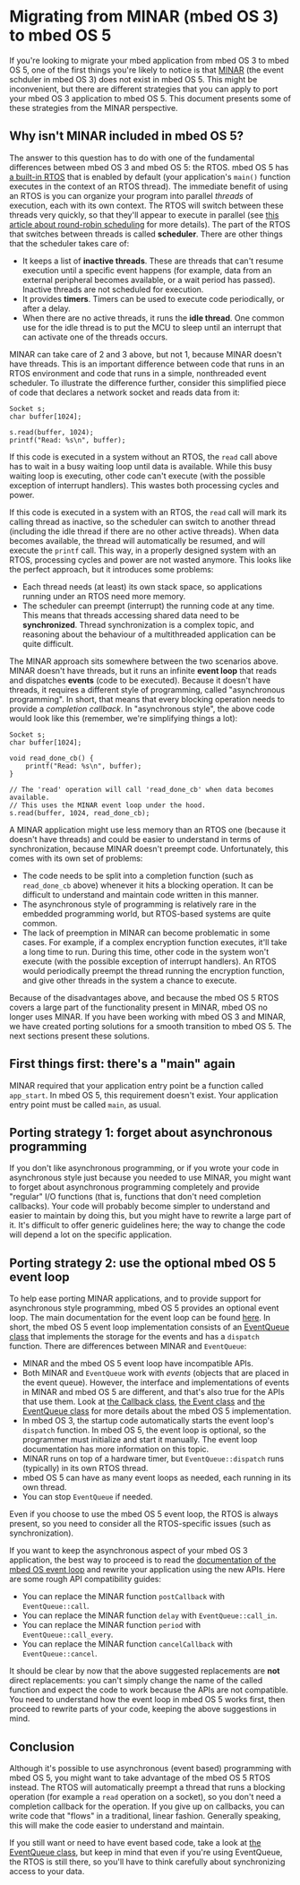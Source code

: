 # Migrating from MINAR (mbed OS 3) to mbed OS 5

If you're looking to migrate your mbed application from mbed OS 3 to mbed OS 5, one of the first things you're likely to notice is that [MINAR](https://github.com/ARMmbed/minar) (the event schduler in mbed OS 3) does not exist in mbed OS 5. This might be inconvenient, but there are different strategies that you can apply to port your mbed OS 3 application to mbed OS 5. This document presents some of these strategies from the MINAR perspective.

## Why isn't MINAR included in mbed OS 5?

The answer to this question has to do with one of the fundamental differences between mbed OS 3 and mbed OS 5: the RTOS. mbed OS 5 has [a built-in RTOS](https://github.com/ARMmbed/mbed-os/tree/master/rtos) that is enabled by default (your application's `main()` function executes in the context of an RTOS thread). The immediate benefit of using an RTOS is you can organize your program into parallel *threads* of execution, each with its own context. The RTOS will switch between these threads very quickly, so that they'll appear to execute in parallel (see [this article about round-robin scheduling](http://www.keil.com/support/man/docs/rlarm/rlarm_ar_rrobmt.htm) for more details). The part of the RTOS that switches between threads is called **scheduler**. There are other things that the scheduler takes care of:

- It keeps a list of **inactive threads**. These are threads that can't resume execution until a specific event happens (for example, data from an external peripheral becomes available, or a wait period has passed). Inactive threads are not scheduled for execution.
- It provides **timers**. Timers can be used to execute code periodically, or after a delay.
- When there are no active threads, it runs the **idle thread**. One common use for the idle thread is to put the MCU to sleep until an interrupt that can activate one of the threads occurs.

MINAR can take care of 2 and 3 above, but not 1, because MINAR doesn't have threads. This is an important difference between code that runs in an RTOS environment and code that runs in a simple, nonthreaded event scheduler. To illustrate the difference further, consider this simplified piece of code that declares a network socket and reads data from it:

```
Socket s;
char buffer[1024];

s.read(buffer, 1024);
printf("Read: %s\n", buffer);
```

If this code is executed in a system without an RTOS, the `read` call above has to wait in a busy waiting loop until data is available. While this busy waiting loop is executing, other code can't execute (with the possible exception of interrupt handlers). This wastes both processing cycles and power.

If this code is executed in a system with an RTOS, the `read` call will mark its calling thread as inactive, so the scheduler can switch to another thread (including the idle thread if there are no other active threads). When data becomes available, the thread will automatically be resumed, and will execute the `printf` call. This way, in a properly designed system with an RTOS, processing cycles and power are not wasted anymore. This looks like the perfect approach, but it introduces some problems:

- Each thread needs (at least) its own stack space, so applications running under an RTOS need more memory.
- The scheduler can preempt (interrupt) the running code at any time. This means that threads accessing shared data need to be **synchronized**. Thread synchronization is a complex topic, and reasoning about the behaviour of a multithreaded application can be quite difficult.

The MINAR approach sits somewhere between the two scenarios above. MINAR doesn't have threads, but it runs an infinite **event loop** that reads and dispatches **events** (code to be executed). Because it doesn't have threads, it requires a different style of programming, called "asynchronous programming". In short, that means that every blocking operation needs to provide a *completion callback*. In "asynchronous style", the above code would look like this (remember, we're simplifying things a lot):

```
Socket s;
char buffer[1024];

void read_done_cb() {
    printf("Read: %s\n", buffer);
}

// The 'read' operation will call 'read_done_cb' when data becomes available.
// This uses the MINAR event loop under the hood.
s.read(buffer, 1024, read_done_cb);
```

A MINAR application might use less memory than an RTOS one (because it doesn't have threads) and could be easier to understand in terms of synchronization, because MINAR doesn't preempt code. Unfortunately, this comes with its own set of problems:

- The code needs to be split into a completion function (such as `read_done_cb` above) whenever it hits a blocking operation. It can be difficult to understand and maintain code written in this manner.
- The asynchronous style of programming is relatively rare in the embedded programming world, but RTOS-based systems are quite common.
- The lack of preemption in MINAR can become problematic in some cases. For example, if a complex encryption function executes, it'll take a long time to run. During this time, other code in the system won't execute (with the possible exception of interrupt handlers). An RTOS would periodically preempt the thread running the encryption function, and give other threads in the system a chance to execute.

Because of the disadvantages above, and because the mbed OS 5 RTOS covers a large part of the functionality present in MINAR, mbed OS no longer uses MINAR. If you have been working with mbed OS 3 and MINAR, we have created porting solutions for a smooth transition to mbed OS 5. The next sections present these solutions.

## First things first: there's a "main" again

MINAR required that your application entry point be a function called `app_start`. In mbed OS 5, this requirement doesn't exist. Your application entry point must be called `main`, as usual.

## Porting strategy 1: forget about asynchronous programming

If you don't like asynchronous programming, or if you wrote your code in asynchronous style just because you needed to use MINAR, you might want to forget about asynchronous programming completely and provide "regular" I/O functions (that is, functions that don't need completion callbacks). Your code will probably become simpler to understand and easier to maintain by doing this, but you might have to rewrite a large part of it. It's difficult to offer generic guidelines here; the way to change the code will depend a lot on the specific  application.

## Porting strategy 2: use the optional mbed OS 5 event loop

To help ease porting MINAR applications, and to provide support for asynchronous style programming, mbed OS 5 provides an optional event loop. The main documentation for the event loop can be found [here](https://docs.mbed.com/docs/mbed-os-api-reference/en/5.4/APIs/tasks/events/). In short, the mbed OS 5 event loop implementation consists of an [EventQueue class](https://github.com/ARMmbed/mbed-os/blob/master/events/EventQueue.h) that implements the storage for the events and has a `dispatch` function. There are differences between MINAR and `EventQueue`:

- MINAR and the mbed OS 5 event loop have incompatible APIs.
- Both MINAR and `EventQueue` work with *events* (objects that are placed in the event queue). However, the interface and implementations of events in MINAR and mbed OS 5 are different, and that's also true for the APIs that use them. Look at [the Callback class](https://docs.mbed.com/docs/mbed-os-api/en/mbed-os-5.3/api/group__drivers.html), [the Event class](https://github.com/ARMmbed/mbed-os/blob/master/events/Event.h) and [the EventQueue class](https://github.com/ARMmbed/mbed-os/blob/master/events/EventQueue.h) for more details about the mbed OS 5 implementation.
- In mbed OS 3, the startup code automatically starts the event loop's `dispatch` function. In mbed OS 5, the event loop is optional, so the programmer must initialize and start it manually. The event loop documentation has more information on this topic.
- MINAR runs on top of a hardware timer, but `EventQueue::dispatch` runs (typically) in its own RTOS thread.
- mbed OS 5 can have as many event loops as needed, each running in its own thread.
- You can stop `EventQueue` if needed.

Even if you choose to use the mbed OS 5 event loop, the RTOS is always present, so you need to consider all the RTOS-specific issues (such as synchronization).

If you want to keep the asynchronous aspect of your mbed OS 3 application, the best way to proceed is to read the [documentation of the mbed OS event loop](https://docs.mbed.com/docs/mbed-os-api-reference/en/5.4/APIs/tasks/events/) and rewrite your application using the new APIs. Here are some rough API compatibility guides:

- You can replace the MINAR function `postCallback` with `EventQueue::call`.
- You can replace the MINAR function `delay` with `EventQueue::call_in`.
- You can replace the MINAR function `period` with `EventQueue::call_every`.
- You can replace the MINAR function `cancelCallback` with `EventQueue::cancel`.

It should be clear by now that the above suggested replacements are **not** direct replacements: you can't simply change the name of the called function and expect the code to work because the APIs are not compatible. You need to understand how the event loop in mbed OS 5 works first, then proceed to rewrite parts of your code, keeping the above suggestions in mind.

## Conclusion

Although it's possible to use asynchronous (event based) programming with mbed OS 5, you might want to take advantage of the mbed OS 5 RTOS instead. The RTOS will automatically preempt a thread that runs a blocking operation (for example a `read` operation on a socket), so you don't need a completion callback for the operation. If you give up on callbacks, you can write code that "flows" in a traditional, linear fashion. Generally speaking, this will make the code easier to understand and maintain.

If you still want or need to have event based code, take a look at [the EventQueue class](https://github.com/ARMmbed/mbed-os/blob/master/events/EventQueue.h), but keep in mind that even if you're using EventQueue, the RTOS is still there, so you'll have to think carefully about synchronizing access to your data.
